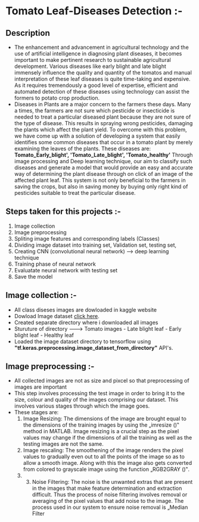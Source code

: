 # Tomato Leaf-Diseases Detection :-
## Description
* The  enhancement and advancement  in  agricultural technology  and  the  use  of  artificial  intelligence  in diagnosing  plant  diseases,  it  becomes  important  to  make pertinent  research  to  sustainable  agricultural development.  Various  diseases  like  early  blight  and  late blight immensely influence the quality and quantity of the tomatos and  manual  interpretation  of  these leaf diseases is  quite  time-taking  and  expensive.  As  it  requires tremendously  a  good  level  of  expertise,  efficient  and automated  detection  of  these  diseases  using technology can  assist the formers to  potato  crop production.  
* Diseases in Plants are  a  major concern to  the  farmers these days.  Many  a  times, the  farmers  are  not sure which pesticide or insecticide is needed to  treat a  particular  diseased  plant  because they are not sure of the type of disease. This results in spraying wrong pesticides, damaging the plants which affect the plant yield. To  overcome  with  this  problem,  we  have  come  up  with  a  solution  of  developing  a  system  that easily identifies some common diseases that occur in a tomato plant by merely examining the leaves of the plants. These diseases are: **Tomato_Early_blight', 'Tomato_Late_blight', 'Tomato_healthy'** Through image processing and Deep learning technique, our aim to classify such diseases and generate  a  model  that  would  provide  an  easy  and  accurate  way  of  determining  the  plant  disease through on click of an image of the affected plant leaf. This system is not only beneficial to the farmers in saving the crops, but also in  saving money by buying only right kind of pesticides suitable to treat the particular disease.  

## Steps taken for this projects :-
1. Image collection
2. Image preprocessing
3. Spliting image features and corresponding labels (Classes)
4. Dividing image dataset into training set, Validation set, testing set,
5. Creating CNN (convolutional neural network) --> deep learning technique
6. Training phase of neural network
7. Evaluatate neural network with testing set
8. Save the model

## Image collection :-
* All class diseses images are dowloaded in kaggle website
* Dowload Image dataset [click here](https://www.kaggle.com/datasets/emmarex/plantdisease).
* Created separate directory where i downloaded all images 
* Sturuture of directory ---> Tomato images
                                - Late blight leaf
                                - Early blight leaf
                                - Healthy leaf
* Loaded the image dataset directory to tensorflow using **"tf.keras.preprocessing.image_dataset_from_directory"** API's.

## Image preprocessing :-
* All collected images are not as size and pixcel so that preprocessing of images are important 
* This step involves processing the  test image in order to bring it to the size, colour and quality of the images  comprising  our  dataset.  This  involves  various  stages  through  which  the  image  goes.  
* These stages are: 
   1.  Image Resizing:  The dimensions of the image are brought equal to the dimensions of the training images by using  the  „imresize ()‟  method  in  MATLAB. Image resizing  is  a crucial step  as  the pixel values may change if the dimensions of all the training as well as the testing images are not the same. 
   2.  Image rescaling: The  smoothening of the image renders the pixel values to  gradually  even  out  to  all the points of the image so as to allow  a smooth image. Along with this the image also gets converted from colored to grayscale image using the function „RGB2GRAY ()‟. 
   3.  3. Noise  Filtering: The noise is the unwanted extras that  are  present in  the  images that make feature determination  and  extraction  difficult.  Thus  the  process  of  noise  filtering  involves  removal  or averaging of the  pixel  values that  add  noise to the  image. The process  used  in our system  to  ensure noise removal is „Median Filter
